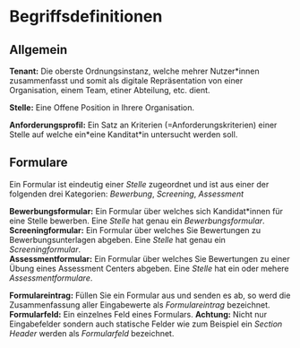 # Begriffsdefinitionen

## Allgemein

**Tenant:** Die oberste Ordnungsinstanz, welche mehrer Nutzer\*innen zusammenfasst und somit als digitale Repräsentation von einer Organisation, einem Team, etiner Abteilung, etc. dient.

**Stelle:** Eine Offene Position in Ihrere Organisation.

**Anforderungsprofil:** Ein Satz an Kriterien (=Anforderungskriterien) einer Stelle auf welche ein\*eine Kanditat\*in untersucht werden soll.

## Formulare

Ein Formular ist eindeutig einer _Stelle_ zugeordnet und ist aus einer der folgenden drei Kategorien: _Bewerbung_, _Screening_, _Assessment_

**Bewerbungsformular:** Ein Formular über welches sich Kandidat\*innen für eine Stelle bewerben. Eine _Stelle_ hat genau ein _Bewerbungsformular_.\
**Screeningformular:** Ein Formular über welches Sie Bewertungen zu Bewerbungsunterlagen abgeben. Eine _Stelle_ hat genau ein _Screeningformular_.\
**Assessmentformular:** Ein Formular über welches Sie Bewertungen zu einer Übung eines Assessment Centers abgeben. Eine _Stelle_ hat ein oder mehere _Assessmentformulare_.

**Formulareintrag:** Füllen Sie ein Formular aus und senden es ab, so werd die Zusammenfassung aller Eingabewerte als _Formulareintrag_ bezeichnet.
**Formularfeld:** Ein einzelnes Feld eines Formulars. **Achtung:** Nicht nur Eingabefelder sondern auch statische Felder wie zum Beispiel ein _Section Header_ werden als _Formularfeld_ bezeichnet.
